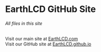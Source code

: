 # EarthLCD GitHub Site
###### All files in this site
Visit our main site at <a href="http://earthlcd.com">EarthLCD.com</a>
<br>
Visit our GitHub site at <a href="http://earthlcd.github.io">EarthLCD.github.io</a>
